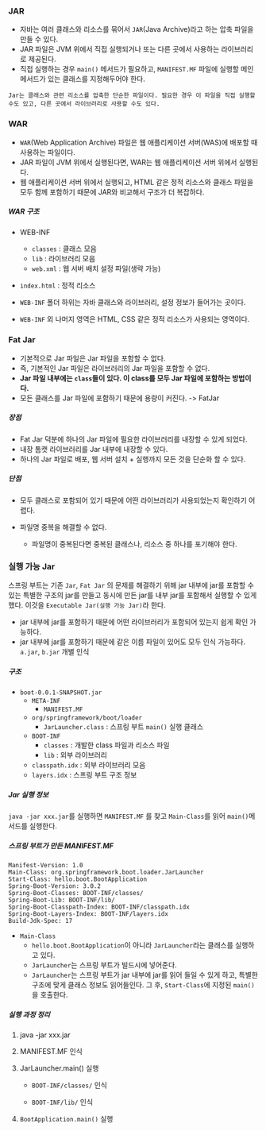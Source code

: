 ### JAR

- 자바는 여러 클래스와 리소스를 묶어서 `JAR`(Java Archive)라고 하는 압축 파일을 만들 수 있다.
- JAR 파일은 JVM 위에서 직접 실행되거나 또는 다른 곳에서 사용하는 라이브러리로 제공된다.
- 직접 실행하는 경우 `main()` 메서드가 필요하고, `MANIFEST.MF` 파일에 실행할 메인 메서드가 있는 클래스를 지정해두어야 한다.

```
Jar는 클래스와 관련 리소스를 압축한 단순한 파일이다. 필요한 경우 이 파일을 직접 실행할 수도 있고, 다른 곳에서 라이브러리로 사용할 수도 있다.
```



### WAR

- `WAR`(Web Application Archive) 파일은 웹 애플리케이션 서버(WAS)에 배포할 때 사용하는 파일이다.
- JAR 파일이 JVM 위에서 실행된다면, WAR는 웹 애플리케이션 서버 위에서 실행된다.
- 웹 애플리케이션 서버 위에서 실행되고, HTML 같은 정적 리소스와 클래스 파일을 모두 함께 포함하기 때문에 JAR와 비교해서 구조가 더 복잡하다.



##### WAR 구조

- WEB-INF
  - `classes` : 클래스 모음
  - `lib` : 라이브러리 모음
  - `web.xml` : 웹 서버 배치 설정 파일(생략 가능)
- `index.html` : 정적 리소스



- `WEB-INF` 폴더 하위는 자바 클래스와 라이브러리, 설정 정보가 들어가는 곳이다.
- `WEB-INF` 외 나머지 영역은 HTML, CSS 같은 정적 리소스가 사용되는 영역이다.



### Fat Jar

- 기본적으로 Jar 파일은 Jar 파일을 포함할 수 없다.
- 즉, 기본적인 Jar 파일은 라이브러리의 Jar 파일을 포함할 수 없다.
- **Jar 파일 내부에는 `class`들이 있다. 이 class를 모두 Jar 파일에 포함하는 방법이다.**
- 모든 클래스를 Jar 파일에 포함하기 때문에 용량이 커진다. -> FatJar



##### 장점

- Fat Jar 덕분에 하나의 Jar 파일에 필요한 라이브러리를 내장할 수 있게 되었다.
- 내장 톰캣 라이브러리를 Jar 내부에 내장할 수 있다.
- 하나의 Jar 파일로 배포, 웹 서버 설치 + 실행까지 모든 것을 단순화 할 수 있다.



##### 단점

- 모두 클래스로 포함되어 있기 때문에 어떤 라이브러리가 사용되었는지 확인하기 어렵다.

- 파일명 중복을 해결할 수 없다.
  - 파일명이 중복된다면 중복된 클래스나, 리소스 중 하나를 포기해야 한다.



### 실행 가능 Jar

스프링 부트는 기존 `Jar`, `Fat Jar` 의 문제를 해결하기 위해 jar 내부에 jar를 포함할 수 있는 특별한 구조의 jar를 만들고 동시에 만든 jar를 내부 jar를 포함해서 실행할 수 있게 했다. 이것을 `Executable Jar(실행 가능 Jar)`라 한다.



- jar 내부에 jar를 포함하기 때문에 어떤 라이브러리가 포함되어 있는지 쉽게 확인 가능하다.
- jar 내부에 jar를 포함하기 때문에 같은 이름 파일이 있어도 모두 인식 가능하다. `a.jar`, `b.jar` 개별 인식



##### 구조

- `boot-0.0.1-SNAPSHOT.jar`
  - `META-INF`
    - `MANIFEST.MF`
  - `org/springframework/boot/loader`
    - `JarLauncher.class` : 스프링 부트 `main()` 실행 클래스
  - `BOOT-INF`
    - `classes` : 개발한 class 파일과 리소스 파일
    - `lib` : 외부 라이브러리
  - `classpath.idx` : 외부 라이브러리 모음
  - `layers.idx` : 스프링 부트 구조 정보



##### Jar 실행 정보

`java -jar xxx.jar`를 실행하면 `MANIFEST.MF` 를 찾고 `Main-Class`를 읽어 `main()`메서드를 실행한다.



##### 스프링 부트가 만든 MANIFEST.MF

```
Manifest-Version: 1.0
Main-Class: org.springframework.boot.loader.JarLauncher
Start-Class: hello.boot.BootApplication
Spring-Boot-Version: 3.0.2
Spring-Boot-Classes: BOOT-INF/classes/
Spring-Boot-Lib: BOOT-INF/lib/
Spring-Boot-Classpath-Index: BOOT-INF/classpath.idx
Spring-Boot-Layers-Index: BOOT-INF/layers.idx
Build-Jdk-Spec: 17
```

- `Main-Class`
  - `hello.boot.BootApplication`이 아니라 `JarLauncher`라는 클래스를 실행하고 있다.
  - `JarLauncher`는 스프링 부트가 빌드시에 넣어준다.
  - `JarLauncher`는 스프링 부트가 jar 내부에 jar를 읽어 들일 수 있게 하고, 특별한 구조에 맞게 클래스 정보도 읽어들인다. 그 후, `Start-Class`에 지정된 `main()`을 호출한다.



##### 실행 과정 정리

1. java -jar xxx.jar

2. MANIFEST.MF 인식

3. JarLauncher.main() 실행

   - `BOOT-INF/classes/` 인식

   - `BOOT-INF/lib/` 인식

4. `BootApplication.main()` 실행